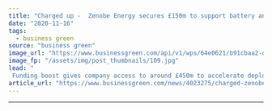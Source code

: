```yaml
---
title: "Charged up -  Zenobe Energy secures £150m to support battery and EV roll out"
date: "2020-11-16"
tags: 
  - business green
source: "business green"
image_url: "https://www.businessgreen.com/api/v1/wps/64e0621/b91cbaa2-de1c-40d2-9a86-60a6e1728b98/1/Zenobe-energy-185x114.jpg"
image_fp: "/assets/img/post_thumbnails/109.jpg"
lead: "
 Funding boost gives company access to around £450m to accelerate deployment of energy storage and EV infrastructure ..."
article_url: "https://www.businessgreen.com/news/4023275/charged-zenobe-energy-secures-gbp150m-support-battery-ev-roll"
---
```


---
